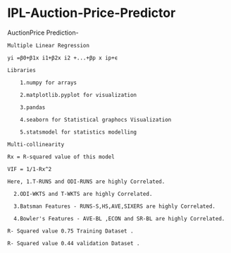 # IPL-Auction-Price-Predictor
AuctionPrice Prediction-

    Multiple Linear Regression

    yi =β0+β1x i1+β2x i2 +...+βp x ip+ϵ

    Libraries

        1.numpy for arrays

        2.matplotlib.pyplot for visualization

        3.pandas

        4.seaborn for Statistical graphocs Visualization
        
        5.statsmodel for statistics modelling

    Multi-collinearity

    Rx = R-squared value of this model

    VIF = 1/1-Rx^2
  
    Here, 1.T-RUNS and ODI-RUNS are highly Correlated.

      2.ODI-WKTS and T-WKTS are highly Correlated.
      
      3.Batsman Features - RUNS-S,HS,AVE,SIXERS are highly Correlated.
      
      4.Bowler's Features - AVE-BL ,ECON and SR-BL are highly Correlated.

    R- Squared value 0.75 Training Dataset .

    R- Squared value 0.44 validation Dataset .
